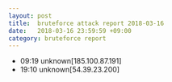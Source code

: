 ```yaml
---
layout: post
title:  bruteforce attack report 2018-03-16
date:   2018-03-16 23:59:59 +09:00
category: bruteforce report
---
```


* 09:19 unknown[185.100.87.191]
* 19:10 unknown[54.39.23.200]
